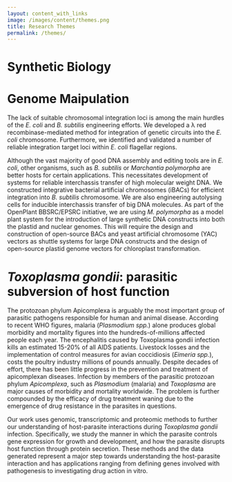```yaml
---
layout: content_with_links
image: /images/content/themes.png
title: Research Themes
permalink: /themes/
---
```


Synthetic Biology
=================

Genome Maipulation
==================

The lack of suitable chromosomal integration loci is among the main hurdles of the _E. coli_ and _B. subtilis_ engineering efforts. We developed a λ red recombinase-mediated method for integration of genetic circuits into the _E. coli_ chromosome. Furthermore, we identified and validated a number of reliable integration target loci within _E. coli_ flagellar regions. 

Although the vast majority of good DNA assembly and editing tools are in _E. coli_, other organisms, such as _B. subtilis_ or _Marchantia polymorpha_ are better hosts for certain applications. This necessitates development of systems for reliable interchassis transfer of high molecular weight DNA. We constructed integrative bacterial artificial chromosomes (iBACs) for efficient integration into _B. subtilis_ chromosome. We are also engineering autolysing cells for inducible interchassis transfer of big DNA molecules. As part of the OpenPlant BBSRC/EPSRC initiative, we are using _M. polymorpha_ as a model plant system for the introduction of large synthetic DNA constructs into both the plastid and nuclear genomes. This will require the design and construction of open-source BACs and yeast artificial chromosome (YAC) vectors as shuttle systems for large DNA constructs and the design of open-source plastid genome vectors for chloroplast transformation.


_Toxoplasma gondii_: parasitic subversion of host function
========================================================

The protozoan phylum Apicomplexa is arguably the most important group of parasitic pathogens responsible for human and animal disease. According to recent WHO figures, malaria (_Plasmodium spp._) alone produces global morbidity and mortality figures into the hundreds-of-millions affected people each year. The encephalitis caused by Toxoplasma gondii infection kills an estimated 15-20% of all AIDS patients. Livestock losses and the implementation of control measures for avian coccidiosis (_Eimeria spp._), costs the poultry industry millions of pounds annually. Despite decades of effort, there has been little progress in the prevention and treatment of apicomplexan diseases. Infection by members of the parasitic protozoan phylum _Apicomplexa_, such as _Plasmodium_ (malaria) and _Toxoplasma_ are major causes of morbidity and mortality worldwide. The problem is further compounded by the efficacy of drug treatment waning due to the emergence of drug resistance in the parasites in questions.

Our work uses genomic, transcriptomic and proteomic methods to further our understanding of host-parasite interactions during _Toxoplasma gondii_ infection. Specifically, we study the manner in which the parasite controls gene expression for growth and development, and how the parasite disrupts host function through protein secretion. These methods and the data generated represent a major step towards understanding the host-parasite interaction and has applications ranging from defining genes involved with pathogenesis to investigating drug action in vitro.
